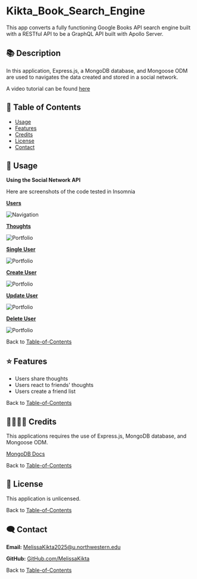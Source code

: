 # Kikta_Book_Search_Engine
This app converts a fully functioning Google Books API search engine built with a RESTful API to be a GraphQL API built with Apollo Server.


## 📚 Description
In this application, Express.js, a MongoDB database, and Mongoose ODM are used to navigates the data created and stored in a social network. 

A video tutorial can be found [here](https://drive.google.com/file/d/1A_XczHEQrfvne-R8MWqjfIUgIhK9obLz/view?usp=sharing) 

## 🚀 Table of Contents
  * [Usage](#📝-Usage)
  * [Features](#⭐-features)
  * [Credits](#🫱🏽‍🫲🏾-credits)
  * [License](#📃-license)
  * [Contact](#🗨️-contact)

## 📝 Usage
<strong>Using the Social Network API</strong>

Here are screenshots of the code tested in Insomnia 

<u><strong>Users</strong></u>

![Navigation](./assets/images/users.png)



<u><strong>Thoughts</strong></u>

![Portfolio](./assets/images/thoughts.png)



<u><strong>Single User</strong></u>

![Portfolio](./assets/images/single_user.png)



<u><strong>Create User</strong></u>

![Portfolio](./assets/images/create_user.png)



<u><strong>Update User</strong></u>

![Portfolio](./assets/images/update_user.png)



<u><strong>Delete User</strong></u>

![Portfolio](./assets/images/delete_user.png)



Back to [Table-of-Contents](#🚀-table-of-contents)


## ⭐ Features
  * Users share thoughts
  * Users react to friends' thoughts
  * Users create a friend list


Back to [Table-of-Contents](#🚀-table-of-contents)


## 🫱🏽‍🫲🏾 Credits

This applications requires the use of Express.js, MongoDB database, and Mongoose ODM. 

[MongoDB Docs](https://www.mongodb.com/docs/)

Back to [Table-of-Contents](#🚀-table-of-contents)


## 📃 License
This application is unlicensed. 

Back to [Table-of-Contents](#🚀-table-of-contents)


## 🗨️ Contact

  <strong>Email:</strong> [MelissaKikta2025@u.northwestern.edu](mailto:MelissaKikta@u.northwestern.edu)
  
  <strong>GitHub:</strong> [GitHub.com/MelissaKikta](https://github.com/melissakikta)

Back to [Table-of-Contents](#🚀-table-of-contents)

